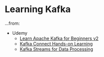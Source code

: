 # Learning Kafka

...from:
* Udemy
  * [Learn Apache Kafka for Beginners v2](https://www.udemy.com/course/apache-kafka/)
  * [Kafka Connect Hands-on Learning](https://www.udemy.com/course/kafka-connect)
  * [Kafka Streams for Data Processing](https://www.udemy.com/course/kafka-streams)
